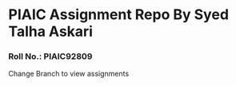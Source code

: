 # PIAIC Assignment Repo By Syed Talha Askari

### Roll No.: PIAIC92809

Change Branch to view assignments